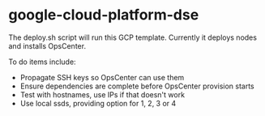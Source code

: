 # google-cloud-platform-dse

The deploy.sh script will run this GCP template.  Currently it deploys nodes and installs OpsCenter.

To do items include:
* Propagate SSH keys so OpsCenter can use them
* Ensure dependencies are complete before OpsCenter provision starts
* Test with hostnames, use IPs if that doesn't work
* Use local ssds, providing option for 1, 2, 3 or 4
